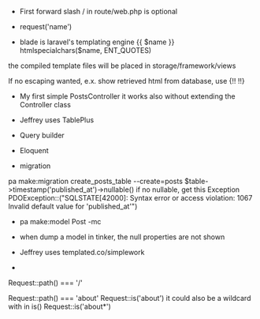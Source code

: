 * First forward slash / in route/web.php is optional

* request('name')

* blade is laravel's templating engine
{{ $name }}
htmlspecialchars($name, ENT_QUOTES)

the compiled template files will be placed in storage/framework/views

If no escaping wanted, e.x. show retrieved html from database, use {!!  !!} 

* My first simple PostsController
it works also without extending the Controller class

* Jeffrey uses TablePlus

* Query builder

* Eloquent

* migration

pa make:migration create_posts_table --create=posts
$table->timestamp('published_at')->nullable()
if no nullable, get this Exception
PDOException::("SQLSTATE[42000]: Syntax error or access violation: 1067 Invalid default value for 'published_at'")

* pa make:model Post -mc

* when dump a model in tinker, the null properties are not shown

* Jeffrey uses templated.co/simplework

* 
Request::path() === '/'

Request::path() === 'about'
Request::is('about')
it could also be a wildcard with in is()
Request::is('about*')
